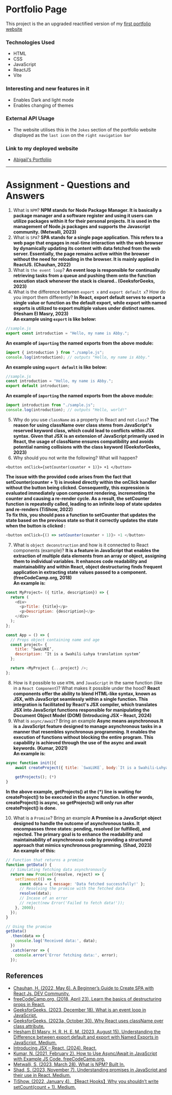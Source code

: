 # Portfolio Page

This project is the an upgraded reactified version of my [first portfolio website](https://abbymuso1.github.io/Assignment-1-Portfolio-Page-EST/)

### Technologies Used

* HTML
* CSS
* JavaScript
* ReactJS
* Vite

### Interesting and new features in it

* Enables Dark and light mode
* Enables changing of themes

### External API Usage
* The website utilises this in the `Jokes` section of the portfolio website displayed as the `last icon` on the `right navigation bar`
  
### Link to my deployed website
* [Abigail's Portfoliio](https://abbymuso1.github.io/Reactified-Assignment-1-Portfolio-Page-EST/)

----------------------------------------------------------
# Assignment - Questions and Answers

1. What is `NPM`?
**NPM stands for Node Package Manager. It is basically a package manager and a software register and using it users can utilize packages within it for their personal projects. It is used in the management of Node.js packages and supports the Javascript community. (Metwalli, 2023)**
2. What is `SPA`?
**SPA stands for a single page application. This refers to a web page that engages in real-time interaction with the web browser by dynamically updating its content with data fetched from the web server. Essentially, the page remains active within the browser without the need for reloading in the browser. It is mainly applied in ReactJS. (Chauhan, 2022)**
3. What is `the event loop`?
**An event loop is responsible for continually retrieving tasks from a queue and pushing them onto the function execution stack whenever the stack is cleared.. (GeeksforGeeks, 2023)**
4. What is the difference between `export x` and `export default x`? How do you import them differently?
**In React, export default serves to export a single value or function as the default export, while export with named exports is utilized to export multiple values under distinct names. (Hesham El Masry, 2023)** <br />
**An example using `export` is like below:**
```javascript
//sample.js
export const introduction = "Hello, my name is Abby.";
```
**An example of `importing` the named exports from the above module:**
```javascript
import { introduction } from "./sample.js";
console.log(introduction); // outputs "Hello, my name is Abby."
```
**An example using `export default` is like below:**
```javascript
//sample.js
const introduction = "Hello, my name is Abby.";
export default introduction;
```
**An example of `importing` the named exports from the above module:**
```javascript
import introduction from "./sample.js";
console.log(introduction); // outputs "Hello, world!"
```
5. Why do you use `className` as a property in React and not `class`?
**The reason for using className over class stems from JavaScript's reserved keyword class, which could lead to conflicts within JSX syntax. Given that JSX is an extension of JavaScript primarily used in React, the usage of className ensures compatibility and avoids potential naming collisions with the class keyword (GeeksforGeeks, 2023)**
6. Why should you not write the following? What will happen?
```
<button onClick={setCounter(counter + 1)}> +1 </button>
```
**The issue with the provided code arises from the fact that setCounter(counter + 1) is invoked directly within the onClick handler without the button being clicked. Consequently, this expression is evaluated immediately upon component rendering, incrementing the counter and causing a re-render cycle. As a result, the setCounter function is repeatedly called, leading to an infinite loop of state updates and re-renders (TiShow, 2022) <br />To fix this, you should pass a function to setCounter that updates the state based on the previous state so that it correctly updates the state when the button is clicked :**
```javascript
<button onClick={() => setCounter(counter + 1)}> +1 </button>
```
7. What is `object deconstruction` and how is it connected to React components (example)?
**It is a feature in JavaScript that enables the extraction of multiple data elements from an array or object, assigning them to individual variables. It enhances code readability and maintainability and within React, object destructuring finds frequent application in extracting state values passed to a component. (freeCodeCamp.org, 2018) <br /> An example is:**
```javascript
const MyProject= ({ title, description}) => {
  return (
    <div>
      <p>Title: {title}</p>
      <p>Description: {description}</p>
    </div>
  );
};

const App = () => {
  // Props object containing name and age
  const project= {
    title: ‘SwaLUKE’,
    description: ‘It is a Swahili-Luhya translation system’
  };

  return <MyProject {...project} />;
};
```
8. How is it possible to use `HTML` and `JavaScript` in the same function (like in a `React Component`)? What makes it possible under the hood?
**React components offer the ability to blend HTML-like syntax, known as JSX, with JavaScript seamlessly within a single function. This integration is facilitated by React's JSX compiler, which translates JSX into JavaScript functions responsible for manipulating the Document Object Model (DOM) (Introducing JSX – React, 2024)**
9. What is `async/await`? Bring an example
**Async means asynchronous.It is a JavaScript feature designed to manage asynchronous tasks in a manner that resembles synchronous programming. It enables the execution of functions without blocking the entire program. This capability is achieved through the use of the async and await keywords. (Kumar, 2021)<br /> An example is:**
```javascript
async function init(){
    await createProject({ title: `SwaLUKE`, body:`It is a Swahili-Luhya translation system.`});
    
    getProjects(); (*)
}
```
**In the above example, getProjects() at the (*) line is waiting for createProject() to be executed in the async function. In other words, createProject() is async, so getProjects() will only run after createProject() is done.**

10. What is a `Promise`? Bring an example
**A Promise is a JavaScript object designed to handle the outcome of asynchronous tasks. It encompasses three states: pending, resolved (or fulfilled), and rejected. The primary goal is to enhance the readability and maintainability of asynchronous code by providing a structured approach that mimics synchronous programming. (Shad, 2023)<br /> An example of this:**

```javascript
// Function that returns a promise
function getData() {
  // Simulating fetching data asynchronously
  return new Promise((resolve, reject) => {
    setTimeout(() => {
      const data = { message: 'Data fetched successfully!' };
      // Resolving the promise with the fetched data
      resolve(data);
      // Incase of an error
      // reject(new Error('Failed to fetch data!'));
    }, 2000);
  });
}

// Using the promise
getData()
  .then(data => {
    console.log('Received data:', data);
  })
  .catch(error => {
    console.error('Error fetching data:', error);
  });
```

## References
* [Chauhan, H. (2022, May 6). A Beginner’s Guide to Create SPA with React Js. DEV Community.](https://dev.to/hiteshtech/a-beginners-guide-to-create-spa-with-react-js-491c)
* [freeCodeCamp.org. (2018, April 23). Learn the basics of destructuring props in React.](https://www.freecodecamp.org/news/the-basics-of-destructuring-props-in-react-a196696f5477/)
* [GeeksforGeeks. (2023, December 18). What is an event loop in JavaScript.](https://www.geeksforgeeks.org/what-is-an-event-loop-in-javascript/)
* [GeeksforGeeks. (2023a, October 30). Why React uses className over class attribute.](https://www.geeksforgeeks.org/why-react-uses-classname-over-class-attribute/)
* [Hesham El Masry, H. R. H. E. M. (2023, August 15). Understanding the Difference between export default and export with Named Exports in JavaScript. Medium.](https://medium.com/@heshramsis/understanding-the-difference-between-export-default-and-export-with-named-exports-in-javascript-f0569c221a3#:~:text=export%20default%20is%20used%20to,for%20code%20organization%20and%20reusability.)
* [Introducing JSX – React. (2024). React.](https://legacy.reactjs.org/docs/introducing-jsx.html)
* [Kumar, N. (2021, February 2). How to Use Async/Await in JavaScript with Example JS Code. freeCodeCamp.org.](https://www.freecodecamp.org/news/async-await-in-javascript/#:~:text=Async%2FAwait%20makes%20it%20easier,wait%20until%20the%20Promise%20resolves.)
* [Metwalli, S. (2023, March 28). What is NPM? Built In.](https://builtin.com/software-engineering-perspectives/npm)
* [Shad, S. (2023, November 7). Understanding promises in JavaScript and their use in React. Medium.](https://medium.com/@sharareshaddev/understanding-promises-in-javascript-and-their-use-in-react-a77564aae576)
* [TiShow. (2022, January 4). 【React Hooks】Why you shouldn’t write setCount(count + 1). Medium.](https://t-i-show.medium.com/react-hooks-why-you-shouldnt-write-setcount-count-1-e3ef2f046d31)



